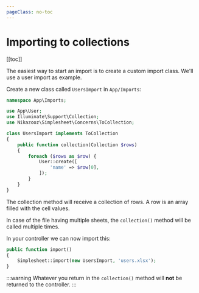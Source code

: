 ```yaml
---
pageClass: no-toc
---
```


# Importing to collections

[[toc]]

The easiest way to start an import is to create a custom import class. We'll use a user import as example.

Create a new class called `UsersImport` in `App/Imports`:

```php
namespace App\Imports;

use App\User;
use Illuminate\Support\Collection;
use Nikazooz\Simplesheet\Concerns\ToCollection;

class UsersImport implements ToCollection
{
    public function collection(Collection $rows)
    {
        foreach ($rows as $row) {
            User::create([
                'name' => $row[0],
            ]);
        }
    }
}
```

The collection method will receive a collection of rows. A row is an array filled with the cell values.

In case of the file having multiple sheets, the `collection()` method will be called multiple times.

In your controller we can now import this:

```php
public function import()
{
    Simplesheet::import(new UsersImport, 'users.xlsx');
}
```

:::warning
Whatever you return in the `collection()` method will **not** be returned to the controller.
:::
